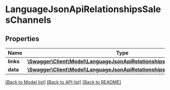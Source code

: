 # LanguageJsonApiRelationshipsSalesChannels

## Properties
Name | Type | Description | Notes
------------ | ------------- | ------------- | -------------
**links** | [**\Swagger\Client\Model\LanguageJsonApiRelationshipsSalesChannelsLinks**](LanguageJsonApiRelationshipsSalesChannelsLinks.md) |  | [optional] 
**data** | [**\Swagger\Client\Model\LanguageJsonApiRelationshipsSalesChannelsData[]**](LanguageJsonApiRelationshipsSalesChannelsData.md) |  | [optional] 

[[Back to Model list]](../../README.md#documentation-for-models) [[Back to API list]](../../README.md#documentation-for-api-endpoints) [[Back to README]](../../README.md)

